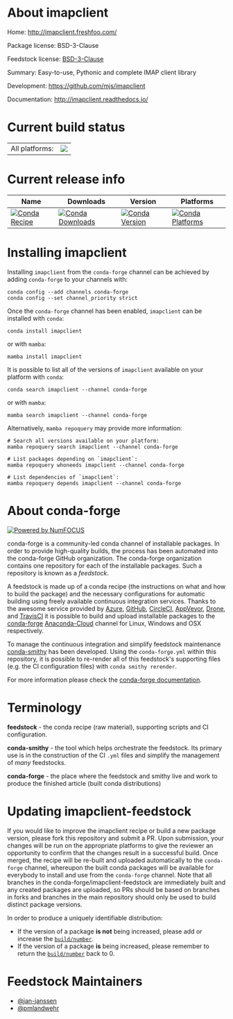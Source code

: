 About imapclient
================

Home: http://imapclient.freshfoo.com/

Package license: BSD-3-Clause

Feedstock license: [BSD-3-Clause](https://github.com/conda-forge/imapclient-feedstock/blob/main/LICENSE.txt)

Summary: Easy-to-use, Pythonic and complete IMAP client library

Development: https://github.com/mjs/imapclient

Documentation: http://imapclient.readthedocs.io/

Current build status
====================


<table><tr><td>All platforms:</td>
    <td>
      <a href="https://dev.azure.com/conda-forge/feedstock-builds/_build/latest?definitionId=5408&branchName=main">
        <img src="https://dev.azure.com/conda-forge/feedstock-builds/_apis/build/status/imapclient-feedstock?branchName=main">
      </a>
    </td>
  </tr>
</table>

Current release info
====================

| Name | Downloads | Version | Platforms |
| --- | --- | --- | --- |
| [![Conda Recipe](https://img.shields.io/badge/recipe-imapclient-green.svg)](https://anaconda.org/conda-forge/imapclient) | [![Conda Downloads](https://img.shields.io/conda/dn/conda-forge/imapclient.svg)](https://anaconda.org/conda-forge/imapclient) | [![Conda Version](https://img.shields.io/conda/vn/conda-forge/imapclient.svg)](https://anaconda.org/conda-forge/imapclient) | [![Conda Platforms](https://img.shields.io/conda/pn/conda-forge/imapclient.svg)](https://anaconda.org/conda-forge/imapclient) |

Installing imapclient
=====================

Installing `imapclient` from the `conda-forge` channel can be achieved by adding `conda-forge` to your channels with:

```
conda config --add channels conda-forge
conda config --set channel_priority strict
```

Once the `conda-forge` channel has been enabled, `imapclient` can be installed with `conda`:

```
conda install imapclient
```

or with `mamba`:

```
mamba install imapclient
```

It is possible to list all of the versions of `imapclient` available on your platform with `conda`:

```
conda search imapclient --channel conda-forge
```

or with `mamba`:

```
mamba search imapclient --channel conda-forge
```

Alternatively, `mamba repoquery` may provide more information:

```
# Search all versions available on your platform:
mamba repoquery search imapclient --channel conda-forge

# List packages depending on `imapclient`:
mamba repoquery whoneeds imapclient --channel conda-forge

# List dependencies of `imapclient`:
mamba repoquery depends imapclient --channel conda-forge
```


About conda-forge
=================

[![Powered by
NumFOCUS](https://img.shields.io/badge/powered%20by-NumFOCUS-orange.svg?style=flat&colorA=E1523D&colorB=007D8A)](https://numfocus.org)

conda-forge is a community-led conda channel of installable packages.
In order to provide high-quality builds, the process has been automated into the
conda-forge GitHub organization. The conda-forge organization contains one repository
for each of the installable packages. Such a repository is known as a *feedstock*.

A feedstock is made up of a conda recipe (the instructions on what and how to build
the package) and the necessary configurations for automatic building using freely
available continuous integration services. Thanks to the awesome service provided by
[Azure](https://azure.microsoft.com/en-us/services/devops/), [GitHub](https://github.com/),
[CircleCI](https://circleci.com/), [AppVeyor](https://www.appveyor.com/),
[Drone](https://cloud.drone.io/welcome), and [TravisCI](https://travis-ci.com/)
it is possible to build and upload installable packages to the
[conda-forge](https://anaconda.org/conda-forge) [Anaconda-Cloud](https://anaconda.org/)
channel for Linux, Windows and OSX respectively.

To manage the continuous integration and simplify feedstock maintenance
[conda-smithy](https://github.com/conda-forge/conda-smithy) has been developed.
Using the ``conda-forge.yml`` within this repository, it is possible to re-render all of
this feedstock's supporting files (e.g. the CI configuration files) with ``conda smithy rerender``.

For more information please check the [conda-forge documentation](https://conda-forge.org/docs/).

Terminology
===========

**feedstock** - the conda recipe (raw material), supporting scripts and CI configuration.

**conda-smithy** - the tool which helps orchestrate the feedstock.
                   Its primary use is in the construction of the CI ``.yml`` files
                   and simplify the management of *many* feedstocks.

**conda-forge** - the place where the feedstock and smithy live and work to
                  produce the finished article (built conda distributions)


Updating imapclient-feedstock
=============================

If you would like to improve the imapclient recipe or build a new
package version, please fork this repository and submit a PR. Upon submission,
your changes will be run on the appropriate platforms to give the reviewer an
opportunity to confirm that the changes result in a successful build. Once
merged, the recipe will be re-built and uploaded automatically to the
`conda-forge` channel, whereupon the built conda packages will be available for
everybody to install and use from the `conda-forge` channel.
Note that all branches in the conda-forge/imapclient-feedstock are
immediately built and any created packages are uploaded, so PRs should be based
on branches in forks and branches in the main repository should only be used to
build distinct package versions.

In order to produce a uniquely identifiable distribution:
 * If the version of a package **is not** being increased, please add or increase
   the [``build/number``](https://docs.conda.io/projects/conda-build/en/latest/resources/define-metadata.html#build-number-and-string).
 * If the version of a package **is** being increased, please remember to return
   the [``build/number``](https://docs.conda.io/projects/conda-build/en/latest/resources/define-metadata.html#build-number-and-string)
   back to 0.

Feedstock Maintainers
=====================

* [@jan-janssen](https://github.com/jan-janssen/)
* [@pmlandwehr](https://github.com/pmlandwehr/)

